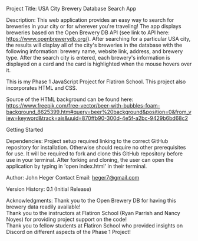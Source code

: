 Project Title: USA City Brewery Database Search App

Description:
This web application provides an easy way to search for breweries in your city or for wherever you're traveling!  The app displays breweries based on the Open Brewery DB API (see link to API here: https://www.openbrewerydb.org/).  After searching for a particular USA city, the results will display all of the city's breweries in the database with the following information: brewery name, website link, address, and brewery type.  After the search city is entered, each brewery's information is displayed on a card and the card is highlighted when the mouse hovers over it.

This is my Phase 1 JavaScript Project for Flatiron School.  This project also incorporates HTML and CSS.  

Source of the HTML background can be found here:
https://www.freepik.com/free-vector/beer-with-bubbles-foam-background_8625399.htm#query=beer%20background&position=0&from_view=keyword&track=ais&uuid=870ffb90-300d-4e5f-a2bc-9429b6bd68c2

Getting Started

Dependencies:
Project setup required linking to the correct GitHub repository for installation.  Otherwise should require no other prerequisites for use. 
It will be required to fork and clone this GitHub repository before use in your terminal. After forking and cloning, the user can open the application by typing in 'open index.html' in their terminal.






Author:
John Heger 
Contact Email: heger7@gmail.com

Version History:
0.1 (Initial Release)

Acknowledgments:
Thank you to the Open Brewery DB for having this brewery data readily available!  
Thank you to the instructors at Flatiron School (Ryan Parrish and Nancy Noyes) for providing project support on the code!  
Thank you to fellow students at Flatiron School who provided insights on Discord on different aspects of the Phase 1 Project! 